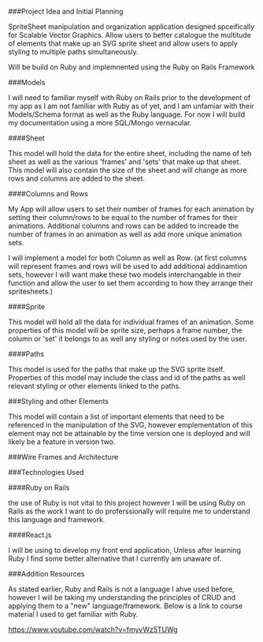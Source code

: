 ###Project Idea and Initial Planning

SpriteSheet manipulation and organization application designed spceifically for Scalable Vector Graphics. Allow users to better catalogue the multitude of elements that make up an SVG sprite sheet and allow users to apply styling to multiple paths simultaneously. 

Will be build on Ruby and implemnented using the Ruby on Rails Framework

###Models

I will need to familiar myself with Ruby on Rails prior to the development of my app as I am not familiar with Ruby as of yet, and I am unfamiar with their Models/Schema format as well as the Ruby language. For now I will build my documentation using a more SQL/Mongo vernacular.

####Sheet

This model will hold the data for the entire sheet, including the name of teh sheet as well as the various 'frames' and 'sets' that make up that sheet. This model will also contain the size of the sheet and will change as more rows and columns are added to the sheet.

####Columns and Rows

My App will allow users to set their number of frames for each animation by setting their column/rows to be equal to the number of frames for their animations. Additional columns and rows can be added to increade the number of frames in an animation as well as add more unique animation sets.

I will implement a model for both Column as well as Row.
(at first columns will represent frames and rows will be used to add additional addinamtion sets, however I will want make these two models interchangable in their function and allow the user to set them according to how they arrange their spritesheets.)

####Sprite

This model will hold all the data for individual frames of an animation. Some properties of this model will be sprite size, perhaps a frame number, the column or 'set' it belongs to as well any styling or notes used by the user.

####Paths

This model is used for the paths that make up the SVG sprite itself. Properties of this model may include the class and id of the paths as well relevant styling or other elements linked to the paths.

###Styling and other Elements

This model will contain a list of important elements that need to be referenced in the manipulation of the SVG, however emplementation of this element may not be attainable by the time version one is deployed and will likely be a feature in version two.

###Wire Frames and Architecture



###Technologies Used

####Ruby on Rails

the use of Ruby is not vital to this project however I will be using Ruby on Rails as the work I want to do proferssionally will require me to understand this language and framework.

####React.js

I will be using to develop my front end application, Unless after learning Ruby I find some better alternative that I currently am unaware of.


###Addition Resources

As stated earlier, Ruby and Rails is not a language I ahve used before, however I will be taking my understanding the principles of CRUD and applying them to a "new" language/framework. Below is a link to course material I used to get familiar with Ruby.

https://www.youtube.com/watch?v=fmyvWz5TUWg